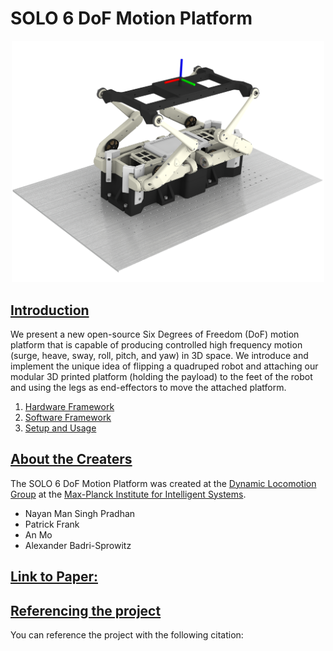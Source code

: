 # SOLO 6 DoF Motion Platform

<!-- <img src="images/solo_render.png" width="500" /> -->

<!-- <p float="left">
  <img src="images/pybullet_simulation.png" width="250" />
  <img src="images/solo_robot.png" width="250" /> 
</p> -->

<p align="center">
  <img src="images/solo_render.png" width="500"/>
</p>

## <u>Introduction</u>
We present a new open-source Six Degrees of Freedom (DoF) motion platform that is capable of producing controlled high frequency motion (surge, heave, sway, roll, pitch, and yaw) in 3D space. We introduce and implement the unique idea of flipping a quadruped robot and attaching our modular 3D printed platform (holding the payload) to the feet of the robot and using the legs as end-effectors to move the attached platform.

1. [Hardware Framework](docs/hardware_framework.md)
2. [Software Framework](docs/software_framework.md)
3. [Setup and Usage](docs/setup_and_usage.md)

## <u>About the Creaters</u>
The SOLO 6 DoF Motion Platform was created at the [Dynamic Locomotion Group](https://dlg.is.mpg.de) at the [Max-Planck Institute for Intelligent Systems](https://is.mpg.de). 
- Nayan Man Singh Pradhan
- Patrick Frank
- An Mo
- Alexander Badri-Sprowitz  

## <u>Link to Paper:</u>

## <u>Referencing the project</u>
You can reference the project with the following citation:
